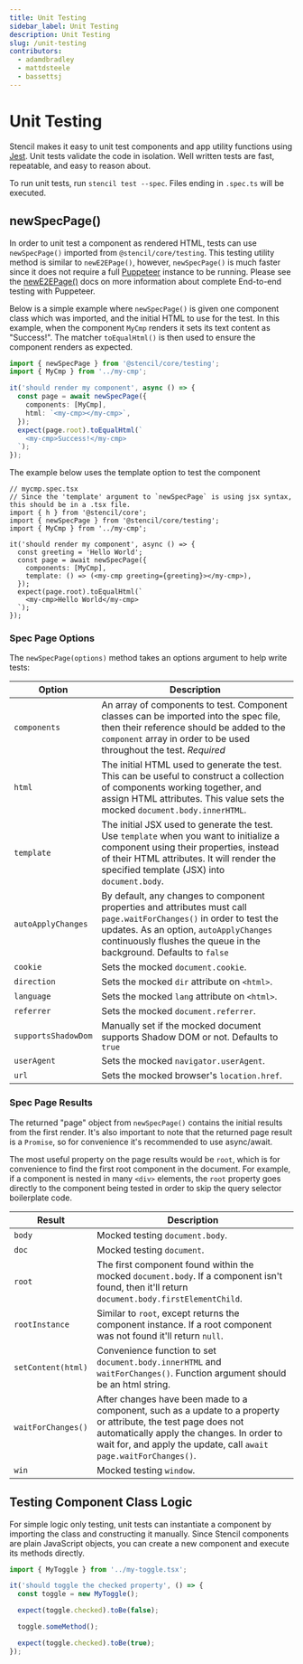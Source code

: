 ```yaml
---
title: Unit Testing
sidebar_label: Unit Testing
description: Unit Testing
slug: /unit-testing
contributors:
  - adamdbradley
  - mattdsteele
  - bassettsj
---
```


# Unit Testing

Stencil makes it easy to unit test components and app utility functions using [Jest](https://jestjs.io/). Unit tests validate the code in isolation. Well written tests are fast, repeatable, and easy to reason about.

To run unit tests, run `stencil test --spec`. Files ending in `.spec.ts` will be executed.


## newSpecPage()

In order to unit test a component as rendered HTML, tests can use `newSpecPage()` imported from `@stencil/core/testing`. This testing utility method is similar to `newE2EPage()`, however, `newSpecPage()` is much faster since it does not require a full [Puppeteer](https://pptr.dev/) instance to be running. Please see the [newE2EPage()](./end-to-end-testing) docs on more information about complete End-to-end testing with Puppeteer.

Below is a simple example where `newSpecPage()` is given one component class which was imported, and the initial HTML to use for the test. In this example, when the component `MyCmp` renders it sets its text content as "Success!". The matcher `toEqualHtml()` is then used to ensure the component renders as expected.


```typescript
import { newSpecPage } from '@stencil/core/testing';
import { MyCmp } from '../my-cmp';

it('should render my component', async () => {
  const page = await newSpecPage({
    components: [MyCmp],
    html: `<my-cmp></my-cmp>`,
  });
  expect(page.root).toEqualHtml(`
    <my-cmp>Success!</my-cmp>
  `);
});
```

The example below uses the template option to test the component
```tsx
// mycmp.spec.tsx
// Since the 'template' argument to `newSpecPage` is using jsx syntax, this should be in a .tsx file.
import { h } from '@stencil/core';
import { newSpecPage } from '@stencil/core/testing';
import { MyCmp } from '../my-cmp';

it('should render my component', async () => {
  const greeting = 'Hello World';
  const page = await newSpecPage({
    components: [MyCmp],
    template: () => (<my-cmp greeting={greeting}></my-cmp>),
  });
  expect(page.root).toEqualHtml(`
    <my-cmp>Hello World</my-cmp>
  `);
});

```

### Spec Page Options

The `newSpecPage(options)` method takes an options argument to help write tests:

| Option | Description |
|--------|-------------|
| `components` | An array of components to test. Component classes can be imported into the spec file, then their reference should be added to the `component` array in order to be used throughout the test. *Required* |
| `html` | The initial HTML used to generate the test. This can be useful to construct a collection of components working together, and assign HTML attributes. This value sets the mocked `document.body.innerHTML`. |
| `template` | The initial JSX used to generate the test. Use `template` when you want to initialize a component using their properties, instead of their HTML attributes. It will render the specified template (JSX) into `document.body`. |
| `autoApplyChanges` | By default, any changes to component properties and attributes must call `page.waitForChanges()` in order to test the updates. As an option, `autoApplyChanges` continuously flushes the queue in the background. Defaults to  `false` |
| `cookie` | Sets the mocked `document.cookie`. |
| `direction` | Sets the mocked `dir` attribute on `<html>`. |
| `language` | Sets the mocked `lang` attribute on `<html>`. |
| `referrer` | Sets the mocked `document.referrer`. |
| `supportsShadowDom` | Manually set if the mocked document supports Shadow DOM or not. Defaults to `true` |
| `userAgent` | Sets the mocked `navigator.userAgent`. |
| `url` | Sets the mocked browser's `location.href`. |


### Spec Page Results

The returned "page" object from `newSpecPage()` contains the initial results from the first render. It's also important to note that the returned page result is a `Promise`, so for convenience it's recommended to use async/await.

The most useful property on the page results would be `root`, which is for convenience to find the first root component in the document. For example, if a component is nested in many `<div>` elements, the `root` property goes directly to the component being tested in order to skip the query selector boilerplate code.

| Result | Description |
|--------|-------------|
| `body` | Mocked testing `document.body`. |
| `doc` | Mocked testing `document`. |
| `root` | The first component found within the mocked `document.body`. If a component isn't found, then it'll return `document.body.firstElementChild`.  |
| `rootInstance` | Similar to `root`, except returns the component instance. If a root component was not found it'll return `null`. |
| `setContent(html)` | Convenience function to set `document.body.innerHTML` and `waitForChanges()`. Function argument should be an html string. |
| `waitForChanges()` | After changes have been made to a component, such as a update to a property or attribute, the test page does not automatically apply the changes. In order to wait for, and apply the update, call `await page.waitForChanges()`. |
| `win` | Mocked testing `window`. |


## Testing Component Class Logic

For simple logic only testing, unit tests can instantiate a component by importing the class and constructing it manually. Since Stencil components are plain JavaScript objects, you can create a new component and execute its methods directly.

```typescript
import { MyToggle } from '../my-toggle.tsx';

it('should toggle the checked property', () => {
  const toggle = new MyToggle();

  expect(toggle.checked).toBe(false);

  toggle.someMethod();

  expect(toggle.checked).toBe(true);
});
```
